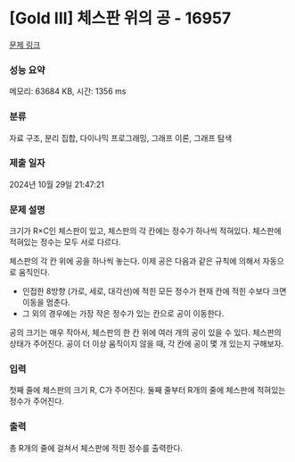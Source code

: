 # [Gold III] 체스판 위의 공 - 16957 

[문제 링크](https://www.acmicpc.net/problem/16957) 

### 성능 요약

메모리: 63684 KB, 시간: 1356 ms

### 분류

자료 구조, 분리 집합, 다이나믹 프로그래밍, 그래프 이론, 그래프 탐색

### 제출 일자

2024년 10월 29일 21:47:21

### 문제 설명

<p>크기가 R×C인 체스판이 있고, 체스판의 각 칸에는 정수가 하나씩 적혀있다. 체스판에 적혀있는 정수는 모두 서로 다르다.</p>

<p>체스판의 각 칸 위에 공을 하나씩 놓는다. 이제 공은 다음과 같은 규칙에 의해서 자동으로 움직인다.</p>

<ul>
	<li>인접한 8방향 (가로, 세로, 대각선)에 적힌 모든 정수가 현재 칸에 적힌 수보다 크면 이동을 멈춘다.</li>
	<li>그 외의 경우에는 가장 작은 정수가 있는 칸으로 공이 이동한다.</li>
</ul>

<p>공의 크기는 매우 작아서, 체스판의 한 칸 위에 여러 개의 공이 있을 수 있다. 체스판의 상태가 주어진다. 공이 더 이상 움직이지 않을 때, 각 칸에 공이 몇 개 있는지 구해보자.</p>

### 입력 

 <p>첫째 줄에 체스판의 크기 R, C가 주어진다. 둘째 줄부터 R개의 줄에 체스판에 적혀있는 정수가 주어진다.</p>

### 출력 

 <p>총 R개의 줄에 걸쳐서 체스판에 적힌 정수를 출력한다.</p>

